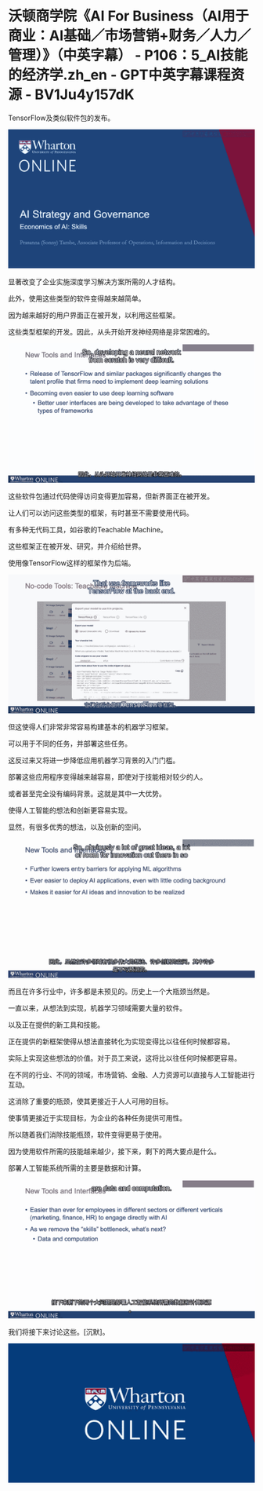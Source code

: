 # 沃顿商学院《AI For Business（AI用于商业：AI基础／市场营销+财务／人力／管理）》（中英字幕） - P106：5_AI技能的经济学.zh_en - GPT中英字幕课程资源 - BV1Ju4y157dK

TensorFlow及类似软件包的发布。

![](img/746bbeec981f313c39f491d481101228_1.png)

显著改变了企业实施深度学习解决方案所需的人才结构。

此外，使用这些类型的软件变得越来越简单。

因为越来越好的用户界面正在被开发，以利用这些框架。

这些类型框架的开发。因此，从头开始开发神经网络是非常困难的。

![](img/746bbeec981f313c39f491d481101228_3.png)

这些软件包通过代码使得访问变得更加容易，但新界面正在被开发。

让人们可以访问这些类型的框架，有时甚至不需要使用代码。

有多种无代码工具，如谷歌的Teachable Machine。

这些框架正在被开发、研究，并介绍给世界。

使用像TensorFlow这样的框架作为后端。

![](img/746bbeec981f313c39f491d481101228_5.png)

但这使得人们非常非常容易构建基本的机器学习框架。

可以用于不同的任务，并部署这些任务。

这反过来又将进一步降低应用机器学习背景的入门门槛。

部署这些应用程序变得越来越容易，即使对于技能相对较少的人。

或者甚至完全没有编码背景。这就是其中一大优势。

使得人工智能的想法和创新更容易实现。

显然，有很多优秀的想法，以及创新的空间。

![](img/746bbeec981f313c39f491d481101228_7.png)

而且在许多行业中，许多都是未预见的。历史上一个大瓶颈当然是。

一直以来，从想法到实现，机器学习领域需要大量的软件。

以及正在提供的新工具和技能。

正在提供的新框架使得从想法直接转化为实现变得比以往任何时候都容易。

实际上实现这些想法的价值。对于员工来说，这将比以往任何时候都更容易。

在不同的行业、不同的领域，市场营销、金融、人力资源可以直接与人工智能进行互动。

这消除了重要的瓶颈，使其更接近于人人可用的目标。

使事情更接近于实现目标，为企业的各种任务提供可用性。

所以随着我们消除技能瓶颈，软件变得更易于使用。

因为使用软件所需的技能越来越少，接下来，剩下的两大要点是什么。

部署人工智能系统所需的主要是数据和计算。

![](img/746bbeec981f313c39f491d481101228_9.png)

我们将接下来讨论这些。[沉默]。

![](img/746bbeec981f313c39f491d481101228_11.png)
